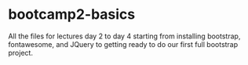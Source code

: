 # bootcamp2-basics
All the files for lectures day 2 to day 4 starting from installing bootstrap, fontawesome, and JQuery to getting ready to do our first full bootstrap project.
